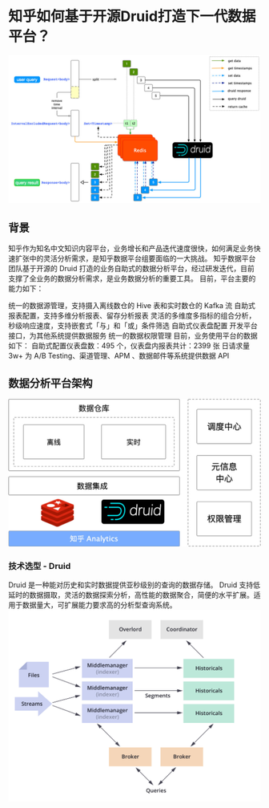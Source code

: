 # 知乎如何基于开源Druid打造下一代数据平台？

![](/assets/知乎如何基于开源Druid打造下一代数据平台_图1-1.jpg)

## 背景

知乎作为知名中文知识内容平台，业务增长和产品迭代速度很快，如何满足业务快速扩张中的灵活分析需求，是知乎数据平台组要面临的一大挑战。
知乎数据平台团队基于开源的 Druid 打造的业务自助式的数据分析平台，经过研发迭代，目前支撑了全业务的数据分析需求，是业务数据分析的重要工具。
目前，平台主要的能力如下：

统一的数据源管理，支持摄入离线数仓的 Hive 表和实时数仓的 Kafka 流
自助式报表配置，支持多维分析报表、留存分析报表
灵活的多维度多指标的组合分析，秒级响应速度，支持嵌套式「与」和「或」条件筛选
自助式仪表盘配置
开发平台接口，为其他系统提供数据服务
统一的数据权限管理
目前，业务使用平台的数据如下：
自助式配置仪表盘数：495 个，仪表盘内报表共计：2399 张
日请求量 3w+
为 A/B Testing、渠道管理、APM 、数据邮件等系统提供数据 API

## 数据分析平台架构

![](/assets/知乎如何基于开源Druid打造下一代数据平台_图1-2.jpg)

### 技术选型 - Druid

Druid 是一种能对历史和实时数据提供亚秒级别的查询的数据存储。
Druid 支持低延时的数据摄取，灵活的数据探索分析，高性能的数据聚合，简便的水平扩展。适用于数据量大，可扩展能力要求高的分析型查询系统。
![](/assets/知乎如何基于开源Druid打造下一代数据平台_图1-3.jpg)

